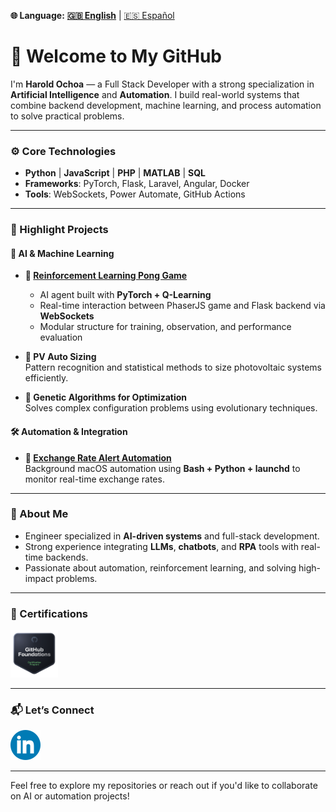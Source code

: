 **🌐 Language:** **[🇬🇧 English](https://github.com/Harold2828)** | [🇪🇸 Español](README_ES.md)

# 👋 Welcome to My GitHub

I'm **Harold Ochoa** — a Full Stack Developer with a strong specialization in **Artificial Intelligence** and **Automation**. I build real-world systems that combine backend development, machine learning, and process automation to solve practical problems.

---

### ⚙️ Core Technologies
- **Python** | **JavaScript** | **PHP** | **MATLAB** | **SQL**
- **Frameworks**: PyTorch, Flask, Laravel, Angular, Docker
- **Tools**: WebSockets, Power Automate, GitHub Actions

---

### 🧠 Highlight Projects

#### 🤖 AI & Machine Learning
- **🏓 [Reinforcement Learning Pong Game](https://github.com/Harold2828/ReinforcementLearningPong)**  
  - AI agent built with **PyTorch + Q-Learning**  
  - Real-time interaction between PhaserJS game and Flask backend via **WebSockets**
  - Modular structure for training, observation, and performance evaluation

- **🔆 PV Auto Sizing**  
  Pattern recognition and statistical methods to size photovoltaic systems efficiently.

- **🧬 Genetic Algorithms for Optimization**  
  Solves complex configuration problems using evolutionary techniques.

#### 🛠️ Automation & Integration
- **💱 [Exchange Rate Alert Automation](https://github.com/Harold2828/ExchangeAlert)**  
  Background macOS automation using **Bash + Python + launchd** to monitor real-time exchange rates.
  
---

### 📌 About Me
- Engineer specialized in **AI-driven systems** and full-stack development.
- Strong experience integrating **LLMs**, **chatbots**, and **RPA** tools with real-time backends.
- Passionate about automation, reinforcement learning, and solving high-impact problems.

---

### 📜 Certifications

<a href="https://www.credly.com/badges/fe422938-d349-4627-b26f-33c088348fd0" rel="nofollow">
   <img src="Images/github_foundations.png" alt="GithubFoundations" width=15% height=15%>
</a>

---

### 📬 Let’s Connect

[![LinkedIn](Images/LinkedIn.png)](https://www.linkedin.com/in/harold-oswaldo-ochoa-buitrago)

---

Feel free to explore my repositories or reach out if you'd like to collaborate on AI or automation projects!
